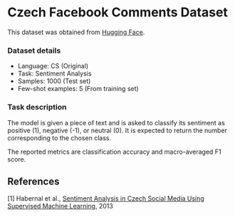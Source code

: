 # Czech Facebook Comments Dataset

This dataset was obtained from [Hugging Face](https://huggingface.co/datasets/fewshot-goes-multilingual/cs_facebook-comments).

### Dataset details

- Language: CS (Original)
- Task: Sentiment Analysis
- Samples: 1000 (Test set)
- Few-shot examples: 5 (From training set)

### Task description

The model is given a piece of text and is asked to classify its sentiment as positive (1), negative (-1), or neutral (0). It is expected to return the number corresponding to the chosen class.

The reported metrics are classification accuracy and macro-averaged F1 score.

## References

[1] Habernal et al., [Sentiment Analysis in Czech Social Media Using Supervised Machine Learning](https://aclanthology.org/W13-1609/), 2013